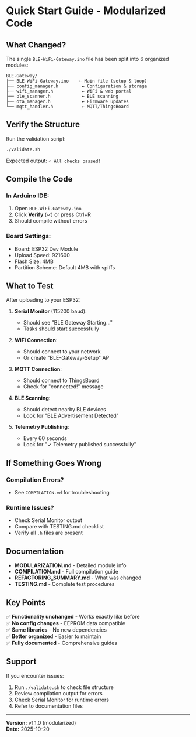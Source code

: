 # Quick Start Guide - Modularized Code

## What Changed?

The single `BLE-WiFi-Gateway.ino` file has been split into 6 organized modules:

```
BLE-Gateway/
├── BLE-WiFi-Gateway.ino    ← Main file (setup & loop)
├── config_manager.h         ← Configuration & storage
├── wifi_manager.h           ← WiFi & web portal
├── ble_scanner.h            ← BLE scanning
├── ota_manager.h            ← Firmware updates
└── mqtt_handler.h           ← MQTT/ThingsBoard
```

## Verify the Structure

Run the validation script:
```bash
./validate.sh
```

Expected output: `✓ All checks passed!`

## Compile the Code

### In Arduino IDE:
1. Open `BLE-WiFi-Gateway.ino`
2. Click **Verify** (✓) or press Ctrl+R
3. Should compile without errors

### Board Settings:
- Board: ESP32 Dev Module
- Upload Speed: 921600
- Flash Size: 4MB
- Partition Scheme: Default 4MB with spiffs

## What to Test

After uploading to your ESP32:

1. **Serial Monitor** (115200 baud):
   - Should see "BLE Gateway Starting..."
   - Tasks should start successfully

2. **WiFi Connection**:
   - Should connect to your network
   - Or create "BLE-Gateway-Setup" AP

3. **MQTT Connection**:
   - Should connect to ThingsBoard
   - Check for "connected!" message

4. **BLE Scanning**:
   - Should detect nearby BLE devices
   - Look for "BLE Advertisement Detected"

5. **Telemetry Publishing**:
   - Every 60 seconds
   - Look for "✓ Telemetry published successfully"

## If Something Goes Wrong

### Compilation Errors?
- See `COMPILATION.md` for troubleshooting

### Runtime Issues?
- Check Serial Monitor output
- Compare with TESTING.md checklist
- Verify all `.h` files are present

## Documentation

- **MODULARIZATION.md** - Detailed module info
- **COMPILATION.md** - Full compilation guide
- **REFACTORING_SUMMARY.md** - What was changed
- **TESTING.md** - Complete test procedures

## Key Points

✅ **Functionality unchanged** - Works exactly like before  
✅ **No config changes** - EEPROM data compatible  
✅ **Same libraries** - No new dependencies  
✅ **Better organized** - Easier to maintain  
✅ **Fully documented** - Comprehensive guides  

## Support

If you encounter issues:
1. Run `./validate.sh` to check file structure
2. Review compilation output for errors
3. Check Serial Monitor for runtime errors
4. Refer to documentation files

---

**Version:** v1.1.0 (modularized)  
**Date:** 2025-10-20
